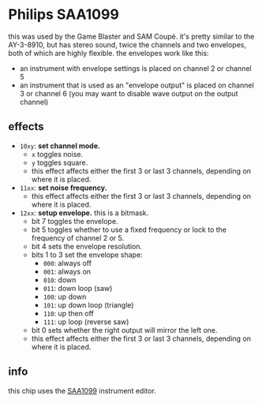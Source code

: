 # Philips SAA1099

this was used by the Game Blaster and SAM Coupé. it's pretty similar to the AY-3-8910, but has stereo sound, twice the channels and two envelopes, both of which are highly flexible. the envelopes work like this:
- an instrument with envelope settings is placed on channel 2 or channel 5
- an instrument that is used as an "envelope output" is placed on channel 3 or channel 6 (you may want to disable wave output on the output channel)

## effects

- `10xy`: **set channel mode.**
  - `x` toggles noise.
  - `y` toggles square.
  - this effect affects either the first 3 or last 3 channels, depending on where it is placed.
- `11xx`: **set noise frequency.**
  - this effect affects either the first 3 or last 3 channels, depending on where it is placed.
- `12xx`: **setup envelope.** this is a bitmask.
  - bit 7 toggles the envelope.
  - bit 5 toggles whether to use a fixed frequency or lock to the frequency of channel 2 or 5.
  - bit 4 sets the envelope resolution.
  - bits 1 to 3 set the envelope shape:
    - `000`: always off
    - `001`: always on
    - `010`: down
    - `011`: down loop (saw)
    - `100`: up down
    - `101`: up down loop (triangle)
    - `110`: up then off
    - `111`: up loop (reverse saw)
  - bit 0 sets whether the right output will mirror the left one.
  - this effect affects either the first 3 or last 3 channels, depending on where it is placed.

## info

this chip uses the [SAA1099](../4-instrument/saa.md) instrument editor.
